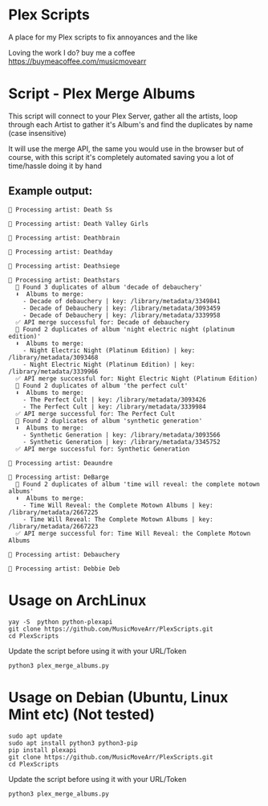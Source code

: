 # Plex Scripts
A place for my Plex scripts to fix annoyances and the like

Loving the work I do? buy me a coffee https://buymeacoffee.com/musicmovearr

# Script - Plex Merge Albums
This script will connect to your Plex Server, gather all the artists, loop through each Artist to gather it's Album's and find the duplicates by name (case insensitive)

It will use the merge API, the same you would use in the browser but of course, with this script it's completely automated saving you a lot of time/hassle doing it by hand

## Example output:
```
🎤 Processing artist: Death Ss

🎤 Processing artist: Death Valley Girls

🎤 Processing artist: Deathbrain

🎤 Processing artist: Deathday

🎤 Processing artist: Deathsiege

🎤 Processing artist: Deathstars
  🔁 Found 3 duplicates of album 'decade of debauchery'
  ⬇  Albums to merge:
    - Decade of debauchery | key: /library/metadata/3349841
    - Decade of Debauchery | key: /library/metadata/3093459
    - Decade of Debauchery | key: /library/metadata/3339958
  ✅ API merge successful for: Decade of debauchery
  🔁 Found 2 duplicates of album 'night electric night (platinum edition)'
  ⬇  Albums to merge:
    - Night Electric Night (Platinum Edition) | key: /library/metadata/3093468
    - Night Electric Night (Platinum Edition) | key: /library/metadata/3339966
  ✅ API merge successful for: Night Electric Night (Platinum Edition)
  🔁 Found 2 duplicates of album 'the perfect cult'
  ⬇  Albums to merge:
    - The Perfect Cult | key: /library/metadata/3093426
    - The Perfect Cult | key: /library/metadata/3339984
  ✅ API merge successful for: The Perfect Cult
  🔁 Found 2 duplicates of album 'synthetic generation'
  ⬇  Albums to merge:
    - Synthetic Generation | key: /library/metadata/3093566
    - Synthetic Generation | key: /library/metadata/3345752
  ✅ API merge successful for: Synthetic Generation

🎤 Processing artist: Deaundre

🎤 Processing artist: DeBarge
  🔁 Found 2 duplicates of album 'time will reveal: the complete motown albums'
  ⬇  Albums to merge:
    - Time Will Reveal: the Complete Motown Albums | key: /library/metadata/2667225
    - Time Will Reveal: The Complete Motown Albums | key: /library/metadata/2667223
  ✅ API merge successful for: Time Will Reveal: the Complete Motown Albums

🎤 Processing artist: Debauchery

🎤 Processing artist: Debbie Deb

```

# Usage on ArchLinux
```
yay -S  python python-plexapi
git clone https://github.com/MusicMoveArr/PlexScripts.git
cd PlexScripts
```
Update the script before using it with your URL/Token

```
python3 plex_merge_albums.py
```

# Usage on Debian (Ubuntu, Linux Mint etc) (Not tested)
```
sudo apt update
sudo apt install python3 python3-pip
pip install plexapi
git clone https://github.com/MusicMoveArr/PlexScripts.git
cd PlexScripts
```
Update the script before using it with your URL/Token
```
python3 plex_merge_albums.py
```


